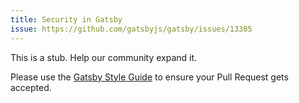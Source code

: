 ```yaml
---
title: Security in Gatsby
issue: https://github.com/gatsbyjs/gatsby/issues/13305
---
```


This is a stub. Help our community expand it.

Please use the [Gatsby Style Guide](/contributing/gatsby-style-guide/) to ensure your
Pull Request gets accepted.
